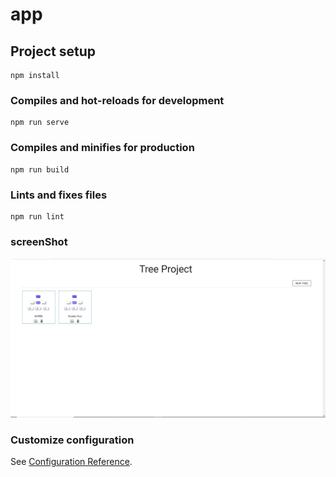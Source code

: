 # app

## Project setup
```
npm install
```

### Compiles and hot-reloads for development
```
npm run serve
```

### Compiles and minifies for production
```
npm run build
```

### Lints and fixes files
```
npm run lint
```
### screenShot 
![alt text](https://raw.githubusercontent.com/mohammed-elhabib/app-tree/main/screenshot/Home.PNG?token=ALM4XNOSLVDT6DTRV27UGNDAYOPDK)
### Customize configuration
See [Configuration Reference](https://cli.vuejs.org/config/).
